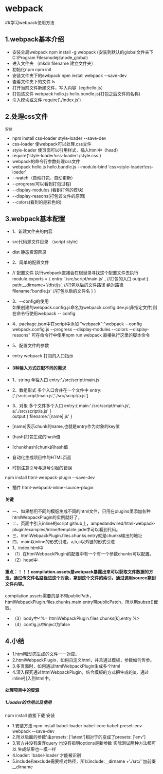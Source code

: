 # webpack 
##学习webpack使用方法

## 1.webpack基本介绍
+ 安装全局webpack   npm install -g webpack   (安装到默认的global文件夹下C:\Program Files\nodejs\node_global)
+ 进入文件夹   （mkdir filename   建立文件夹）
+ 初始化npm     npm init
+ 安装文件夹下的ewbpack   npm install webpack --save-dev
+ 查看文件夹下的文件   ls
+ 打开当前文件新建文件，写入内容（eg:hello.js）
+ 打包该文件    webpack hello.js  hello.bundle.js(打包之后文件的名称)
+ 引入模块或文件  require('./index.js')
## 2.处理css文件
    安装
+ npm install css-loader style-loader --save-dev
+ css-loader   使webpack可以处理.css文件
+ style-loader 使页面可以引用样式，插入html中（head）
+ require('style-loader!css-loader!./style.css')
+ webpack的命令行参数处理css文件
+ webpack hello.js hello.bundle.js --module-bind 'css=style-loader!css-loader'
+ --watch（自动打包，自动更新）
+ --progress(可以看到打包过程)
+ --display-modules (看到打包的模块)
+ --display-reasons(打包该文件的原因)
+ --colors(看到的是彩色的)

## 3.webpack基本配置
+ 1、新建文件夹的内容
+    src代码源文件目录  （script   style）
+    dist 静态资源目录

+ 2、简单的配置文件

+ // 配置文件  执行webpack直接会在根目录寻找这个配置文件去执行
module.exports = {
    entry:'./src/script/main.js' ,  //打包的入口
    output:{
        path:__dirname+'/dist/js',   //打包以后的文件路径  绝对路径
        filename:'bundle.js'   //打包以后的文件名
    }
}

+ 3、--config的使用   
  如果创建的webpack.config.js命名为webpack.config.dev.js(非指定文件)则在命令行使用webpack --   config

+ 4、package.json中在script中添加
"webpack":"webpack --config webpack.config.js --progress --display-modules --colors --display-reasons"
可在命令行中使用npm run webpack  直接执行这里的脚本命令
  
+ 5、配置文件的参数
+ entry  webpack 打包的入口指示
+ #### 3种输入方式匹配不同的需求
+ 1、string    单独入口
      entry:'./src/script/main.js'
+ 2、数组形式    多个入口合并在一个文件中
      entry:['./src/script/main.js','./src/script/a.js']
+ 3、对象    多个文件多个入口
    entry:{
         main:'./src/script/main.js',
        a:'./src/script/a.js'
    }  
  output:{
    filename:'[name].js'
  }
+  [name]表示chunk的name,也就是entry作为对象的key值
+  [hash]打包生成的hash值
+  [chunkhash]chunk的hash值
+ 自动化生成项目中的HTML页面

+ 时刻注意引号与逗号引起的错误

 npm install html-webpack-plugin --save-dev

+ 插件   html-webpack-inline-source-plugin
#### 关键
+ 一、如果想用不同的模版生成不同的html文件，只用在plugins里添加各种htmlWebpackPlugin的实例就好了。
+ 二、页面中引入inline的script
github上，ampedandwired/html-webpack-plugin/examples/inline/template.jade中可以看到代码。
+ 三、htmlWebpackPlugin.files.chunks.entry就是chunks输出的地址
+ 四、main以inline的形式引进，a,b,c以外链的形式引进
+ 1、index.html中
+ （1）在htmlWebpackPlugin的配置中有一个有一个参数chunks可以配置。
+ （2）head中
<script type="text/javascript">
        <%= compilation.assets[htmlWebpackPlugin.files.chunks.main.entry.substr(htmlWebpackPlugin.files.publicPath.length)].source() %>
    </script>
#### 重点：！！！compilation.assets是webpack暴露出来可以获取文件数据的方法。通过传文件名路径进这个对象，拿到这个文件的索引，通过调用source拿到文件内容。
compilation.assets需要的是不带publicPath，htmlWebpackPlugin.files.chunks.main.entry带publicPatch，所以用substr()截取。
+ （3）body中<%= htmlWebpackPlugin.files.chunks[k].entry %>
+ （4）config.js中inject为false
## 4.小结
+ 1.html和动态生成的文件一一对应。
+ 2.htmlWebpackPlugin，如何自定义html，并且通过模板，参数如何传参。
+ 3.多页面时，如何通过htmlWebpackPlugin生成多个html
+ 4.深入探究通过htmlWebpackPlugin，结合模板的方式把生成的js，通过inline引入到html中。

#### 处理项目中的资源
##### 1.loader的作用以及使用
npm install 直接下载
安装
+ 1.安装方法 npm install babel-loader babel-core babel-preset-env webpack --save-dev
+ 2.所以后面的参数'由presets: ['latest']相对于的变成了presets: ['env']
+ 3.官方并没有废弃query 也没有指明options是新参数 实际测试两种方法都可以 生成结果也一模一样
+ 4.loader: 'babel-loader'才能被识别
+ 5.include和exclude需要相对路径，所以include:__dirname +'./src/' 加前缀__dirname
